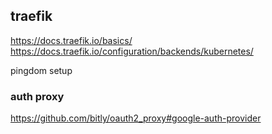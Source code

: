 ## traefik

https://docs.traefik.io/basics/
https://docs.traefik.io/configuration/backends/kubernetes/

pingdom setup

### auth proxy

https://github.com/bitly/oauth2_proxy#google-auth-provider
